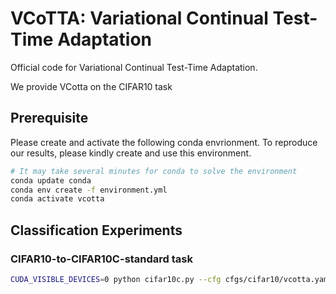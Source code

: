 # VCoTTA: Variational Continual Test-Time Adaptation
Official code for Variational Continual Test-Time Adaptation.

We provide VCotta on the CIFAR10 task

## Prerequisite
Please create and activate the following conda envrionment. To reproduce our results, please kindly create and use this environment.

```bash
# It may take several minutes for conda to solve the environment
conda update conda
conda env create -f environment.yml
conda activate vcotta 
```


## Classification Experiments
### CIFAR10-to-CIFAR10C-standard task
```bash
CUDA_VISIBLE_DEVICES=0 python cifar10c.py --cfg cfgs/cifar10/vcotta.yaml
```

